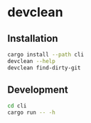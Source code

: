 # devclean

## Installation

```bash
cargo install --path cli
devclean --help
devclean find-dirty-git
```

## Development

```bash
cd cli
cargo run -- -h
```

